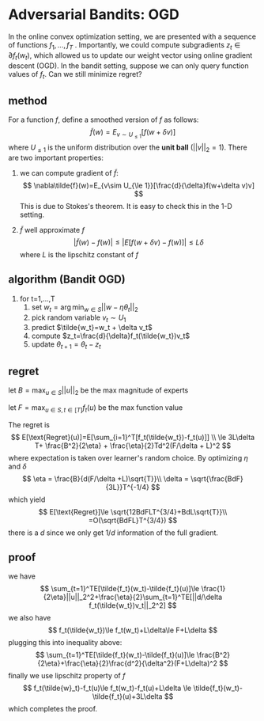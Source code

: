 # Adversarial Bandits: OGD

In the online convex optimization setting, we are presented with a sequence of functions
$f_1,...,f_T$ . Importantly, we could compute subgradients $z_t \in \partial f_t(w_t)$, which allowed
us to update our weight vector using online gradient descent (OGD). In the bandit
setting, suppose we can only query function values of $f_t$. Can we still minimize regret?

## method

For a function $f$, define a smoothed version of $f$ as follows:
$$
\tilde{f}(w)=E_{v\sim U_{\le 1}}[f(w+\delta v)]
$$
where $U_{\le 1}$ is the uniform distribution over the **unit ball** ($||v||_2=1$). There are two important properties:

1. we can compute gradient of $\tilde{f}$:
    $$
    \nabla\tilde{f}(w)=E_{v\sim U_{\le 1}}[\frac{d}{\delta}f(w+\delta v)v]
    $$
    This is due to Stokes's theorem. It is easy to check this in the 1-D setting.

2. $\tilde{f}$ well approximate $f$
    $$
    |\tilde{f}(w)-f(w)|\le |E[f(w+\delta v)-f(w)]|\le L\delta
    $$
    where $L$ is the lipschitz constant of $f$

## algorithm (Bandit OGD)

1. for t=1,...,T
   1. set $w_t=\arg\min_{w\in S}||w-\eta\theta_t||_2$
   2. pick random variable $v_t\sim U_1$
   3. predict $\tilde{w_t}=w_t + \delta v_t$
   4. compute $z_t=\frac{d}{\delta}f_t(\tilde{w_t})v_t$
   5. update $\theta_{t+1}=\theta_t-z_t$

## regret

let $B=\max_{u\in S}||u||_2$ be the max magnitude of experts

let $F=\max_{u\in S,t \in [T]}f_t(u)$ be the max function value

The regret is
$$
E[\text{Regret}(u)]=E[\sum_{i=1}^T[f_t(\tilde{w_t})-f_t(u)]] \\
\le 3L\delta T+ \frac{B^2}{2\eta} + \frac{\eta}{2}Td^2(F/\delta + L)^2
$$
where expectation is taken over learner's random choice. By optimizing $\eta$ and $\delta$
$$
\eta = \frac{B}{d(F/\delta +L)\sqrt{T}}\\
\delta = \sqrt{\frac{BdF}{3L}}T^{-1/4}
$$
which yield
$$
E[\text{Regret}]\le \sqrt{12BdFLT^{3/4}+BdL\sqrt{T}}\\
=O(\sqrt{BdFL}T^{3/4})
$$
there is a $d$ since we only get $1/d$ information of the full gradient.

## proof
we have
$$
\sum_{t=1}^TE[\tilde{f_t}(w_t)-\tilde{f_t}(u)]\le \frac{1}{2\eta}||u||_2^2+\frac{\eta}{2}\sum_{t=1}^TE[||d/\delta f_t(\tilde{w_t})v_t||_2^2]
$$
we also have
$$
f_t(\tilde{w_t})\le f_t(w_t)+L\delta\le F+L\delta
$$
plugging this into inequality above:
$$
\sum_{t=1}^TE[\tilde{f_t}(w_t)-\tilde{f_t}(u)]\le \frac{B^2}{2\eta}+\frac{\eta}{2}\frac{d^2}{\delta^2}(F+L\delta)^2
$$
finally we use lipschitz property of $f$
$$
f_t(\tilde{w}_t)-f_t(u)\le f_t(w_t)-f_t(u)+L\delta \le \tilde{f_t}(w_t)-\tilde{f_t}(u)+3L\delta
$$
which completes the proof.